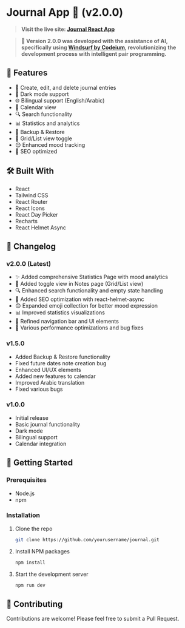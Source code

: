 # Journal App 📝 (v2.0.0)

> **Visit the live site: [Journal React App](https://journal-mo3bassias-projects.vercel.app/)**

> **🤖 Version 2.0.0 was developed with the assistance of AI, specifically using [Windsurf by Codeium](https://codeium.com/windsurf), revolutionizing the development process with intelligent pair programming.**

## 📱 Features

- 📝 Create, edit, and delete journal entries
- 🌙 Dark mode support
- 🌐 Bilingual support (English/Arabic)
- 📅 Calendar view
- 🔍 Search functionality
- 📊 Statistics and analytics
- 💾 Backup & Restore
- 🎨 Grid/List view toggle
- 😊 Enhanced mood tracking
- 🎯 SEO optimized

## 🛠️ Built With

- React
- Tailwind CSS
- React Router
- React Icons
- React Day Picker
- Recharts
- React Helmet Async

## 📝 Changelog

### v2.0.0 (Latest)
- ✨ Added comprehensive Statistics Page with mood analytics
- 🎨 Added toggle view in Notes page (Grid/List view)
- 🔍 Enhanced search functionality and empty state handling
- 🎯 Added SEO optimization with react-helmet-async
- 😊 Expanded emoji collection for better mood expression
- 📊 Improved statistics visualizations
- 🔄 Refined navigation bar and UI elements
- 🚀 Various performance optimizations and bug fixes

### v1.5.0
- Added Backup & Restore functionality
- Fixed future dates note creation bug
- Enhanced UI/UX elements
- Added new features to calendar
- Improved Arabic translation
- Fixed various bugs

### v1.0.0
- Initial release
- Basic journal functionality
- Dark mode
- Bilingual support
- Calendar integration

## 🚀 Getting Started

### Prerequisites

- Node.js
- npm

### Installation

1. Clone the repo
   ```sh
   git clone https://github.com/yourusername/journal.git
   ```
2. Install NPM packages
   ```sh
   npm install
   ```
3. Start the development server
   ```sh
   npm run dev
   ```

## 🤝 Contributing

Contributions are welcome! Please feel free to submit a Pull Request.
